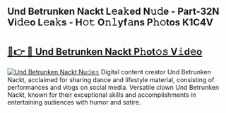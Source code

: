 ## Und Betrunken Nackt L𝚎a𝚔ed N𝚞𝚍e - Part-32N Vi𝚍𝚎o L𝚎a𝚔s - H𝚘𝚝 O𝚗𝚕yf𝚊ns P𝚑𝚘tos K1C4V

# <h2><a href="http://kf08khw.oniu.top/?m=Und+Betrunken+Nackt">🔗👉 🔴 Und Betrunken Nackt P𝚑ot𝚘𝚜 V𝚒d𝚎o</a></h2>

[![Und Betrunken Nackt Nu𝚍e𝚜](https://i.imgur.com/0qMVB7G.gif)](http://kf08khw.oniu.top/?m=Und+Betrunken+Nackt)
Digital content creator Und Betrunken Nackt, acclaimed for sharing dance and lifestyle material, consisting of performances and vlogs on social media. Versatile clown Und Betrunken Nackt, known for their exceptional skills and accomplishments in entertaining audiences with humor and satire.  
